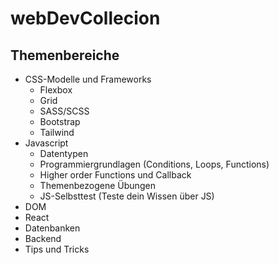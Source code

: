 # webDevCollecion

## Themenbereiche

- CSS-Modelle und Frameworks
    - Flexbox
    - Grid
    - SASS/SCSS
    - Bootstrap
    - Tailwind
- Javascript
    - Datentypen
    - Programmiergrundlagen (Conditions, Loops, Functions)
    - Higher order Functions und Callback
    - Themenbezogene Übungen
    - JS-Selbsttest (Teste dein Wissen über JS)
- DOM
- React
- Datenbanken
- Backend
- Tips und Tricks